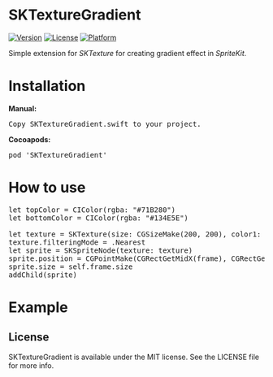 # SKTextureGradient

[![Version](https://img.shields.io/cocoapods/v/SKTextureGradient.svg?style=flat)](http://cocoadocs.org/docsets/SKTextureGradient)
[![License](https://img.shields.io/cocoapods/l/SKTextureGradient.svg?style=flat)](http://cocoadocs.org/docsets/SKTextureGradient)
[![Platform](https://img.shields.io/cocoapods/p/SKTextureGradient.svg?style=flat)](http://cocoadocs.org/docsets/SKTextureGradient)

Simple extension for <i>SKTexture</i> for creating gradient effect in <i>SpriteKit</i>.

# Installation

<b>Manual:</b>
<pre>
Copy SKTextureGradient.swift to your project.
</pre>

<b>Cocoapods:</b>
<pre>
pod 'SKTextureGradient'
</pre>

# How to use
<pre>
let topColor = CIColor(rgba: "#71B280")
let bottomColor = CIColor(rgba: "#134E5E")

let texture = SKTexture(size: CGSizeMake(200, 200), color1: topColor, color2: bottomColor, direction: GradientDirection.Up)
texture.filteringMode = .Nearest
let sprite = SKSpriteNode(texture: texture)
sprite.position = CGPointMake(CGRectGetMidX(frame), CGRectGetMidY(frame))
sprite.size = self.frame.size
addChild(sprite)
</pre>

# Example



## License

SKTextureGradient is available under the MIT license. See the LICENSE file for more info.
